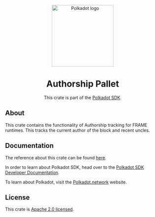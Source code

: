 <div align="center">

<img
alt="Polkadot logo" width="200"
src="https://raw.githubusercontent.com/paritytech/polkadot-sdk/rzadp/readmes/docs/images/Polkadot_Logo_Horizontal_Pink_BlackOnWhite.png">

# Authorship Pallet

This crate is part of the [Polkadot SDK](https://github.com/paritytech/polkadot-sdk/).

</div>

## About

This crate contains the functionality of Authorship tracking for FRAME runtimes.
This tracks the current author of the block and recent uncles.

## Documentation

The reference about this crate can be found [here](https://paritytech.github.io/polkadot-sdk/master/pallet_authorship).

In order to learn about Polkadot SDK, head over to the [Polkadot SDK Developer Documentation](https://paritytech.github.io/polkadot-sdk/master/polkadot_sdk_docs/index.html).

To learn about Polkadot, visit the [Polkadot.network](https://polkadot.network/) website.

## License

This crate is [Apache 2.0 licensed](https://spdx.org/licenses/Apache-2.0.html).
